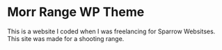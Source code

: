 # Morr Range WP Theme
 This is a website I coded when I was freelancing for Sparrow Websitses. This site was made for a shooting range.
